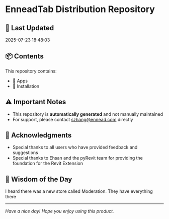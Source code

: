 # EnneadTab Distribution Repository

## 📅 Last Updated
2025-07-23 18:48:03



## 📦 Contents
This repository contains:
- 📂 Apps
- 📂 Installation

## ⚠️ Important Notes
- This repository is **automatically generated** and not manually maintained
- For support, please contact szhang@ennead.com directly

## 🙏 Acknowledgments
- Special thanks to all users who have provided feedback and suggestions
- Special thanks to Ehsan and the pyRevit team for providing the foundation for the Revit Extension

## 💭 Wisdom of the Day
I heard there was a new store called Moderation. They have everything there

---
*Have a nice day! Hope you enjoy using this product.*
